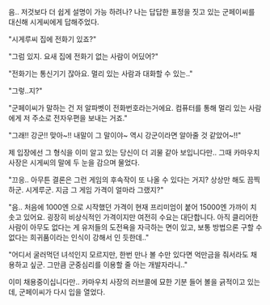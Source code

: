음.. 저것보다 더 쉽게 설명이 가능 하려나? 나는 답답한 표정을 짓고 있는 군페이씨를 대신해 시게씨에게 답해주었다.

"시게루씨 집에 전화기 있죠?"

"그럼 있지. 요새 집에 전화기 없는 사람이 어딨어?"

"전화기는 통신기기 잖아요. 멀리 있는 사람과 대화할 수 있는.."

"그렇..지?"

"군페이씨가 말하는 건 저 알파벳이 전화번호라는거에요. 컴퓨터를 통해 멀리 있는 사람에게 저 주소로 전자우편을 보내는 거죠."

"그래!! 강군!! 맞아~!! 내말이 그 말이야~ 역시 강군이라면 알아줄 것 같았어~!!"

제 입장에선 그 형식을 이미 알고 있는 당신이 더 괴물 같아 보입니다만.. 그때 카마우치 사장은 시게씨의 말에 두 눈을 감으며 물었다.

"끄응.. 아무튼 결론은 그런 게임의 후속작이 또 나올 수 있다는 거지? 상상만 해도 끔찍하군. 시게루군. 지금 그 게임 가격이 얼마라 그랬지?"

"음.. 처음에 1000엔 으로 시작했던 가격이 현재 프리미엄이 붙어 15000엔 가까이 치솟고 있어요. 굉장히 비상식적인 가격이지만 여전히 수요는 대단합니다. 아직 클리어한 사람이 아무도 없다는 게 유저들의 도전욕을 자극하는 면이 있고, 보통 방법으론 구할 수 없다는 희귀품이라는 인식이 강해서 인 듯한데.."

"어디서 굴러먹던 녀석인지 모르지만, 한번 만나 볼 수만 있다면 억만금을 줘서라도 채용하고 싶군. 그만큼 군중심리를 이용할 줄 아는 개발자라니.."

이미 채용중이십니다만.. 카마우치 사장의 러브콜에 묘한 기분 들어 볼을 긁적이고 있는데, 군페이씨가 다시 입을 열었다.